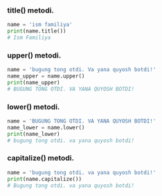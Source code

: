 ### title() metodi.
```python
name = 'ism familiya'
print(name.title())
# Ism Familiya
```

### upper() metodi.
```python
name = 'bugung tong otdi. Va yana quyosh botdi!'
name_upper = name.upper()
print(name_upper)
# BUGUNG TONG OTDI. VA YANA QUYOSH BOTDI!
```

### lower() metodi.
```python
name = 'BUGUNG TONG OTDI. VA YANA QUYOSH BOTDI!'
name_lower = name.lower()
print(name_lower)
# bugung tong otdi. va yana quyosh botdi!
```

### capitalize() metodi.
```python
name = 'bugung tong otdi. va yana quyosh botdi!'
print(name.capitalize())
# Bugung tong otdi. va yana quyosh botdi!
```

